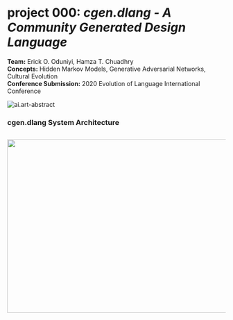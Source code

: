 # <b>project 000: </b><i>cgen.dlang - A Community Generated Design Language</i>
<b>Team:</b> Erick O. Oduniyi, Hamza T. Chuadhry  
<b>Concepts:</b> Hidden Markov Models, Generative Adversarial Networks, Cultural Evolution  
<b>Conference Submission:</b> 2020 Evolution of Language International Conference

![ai.art-abstract](https://storage.googleapis.com/root-proposal-1246/ai.art/Projects/project.000/project.000_paper-preview.png)

### cgen.dlang System Architecture
<a href="url"><img src="https://storage.googleapis.com/root-proposal-1246/ai.art/Projects/project.000/EvoLang12-SPENCERDESIGN.png" align="center" height="400" width="700" ></a>
---
<!-- ## Project TODO:
  * Update Google Classroom
  * Create Jupyter notebook for project.000
    * Things to develop:
      * <i>Community user interface</i>
        * Stage 1: UI prototype
        * Stage 2: Webflow prototype
        * Stage 3: Component creation
        * Stage 4: Processing integration
        * Stage 5: ML integration
        * Stage 6: Testing
      * <i>ML experiments</i>
        * GMM-HMM-ASR prototype
        * GAN prototype
      * <i>ML research pipeline</i> -->

